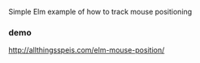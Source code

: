Simple Elm example of how to track mouse positioning


### demo
http://allthingsspeis.com/elm-mouse-position/
